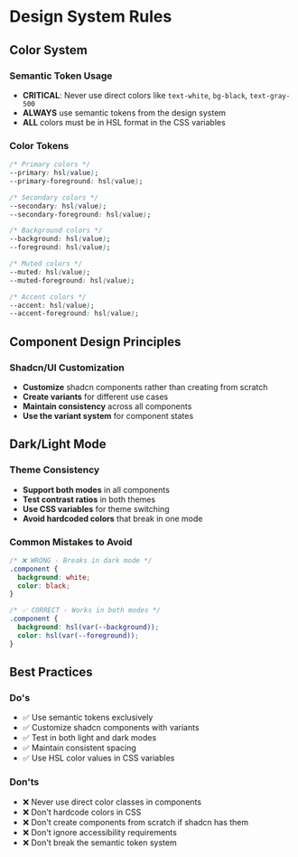 # Design System Rules

## Color System

### Semantic Token Usage
- **CRITICAL**: Never use direct colors like `text-white`, `bg-black`, `text-gray-500`
- **ALWAYS** use semantic tokens from the design system
- **ALL** colors must be in HSL format in the CSS variables

### Color Tokens
```css
/* Primary colors */
--primary: hsl(value);
--primary-foreground: hsl(value);

/* Secondary colors */
--secondary: hsl(value);
--secondary-foreground: hsl(value);

/* Background colors */
--background: hsl(value);
--foreground: hsl(value);

/* Muted colors */
--muted: hsl(value);
--muted-foreground: hsl(value);

/* Accent colors */
--accent: hsl(value);
--accent-foreground: hsl(value);
```

## Component Design Principles

### Shadcn/UI Customization
- **Customize** shadcn components rather than creating from scratch
- **Create variants** for different use cases
- **Maintain consistency** across all components
- **Use the variant system** for component states

## Dark/Light Mode

### Theme Consistency
- **Support both modes** in all components
- **Test contrast ratios** in both themes
- **Use CSS variables** for theme switching
- **Avoid hardcoded colors** that break in one mode

### Common Mistakes to Avoid
```css
/* ❌ WRONG - Breaks in dark mode */
.component {
  background: white;
  color: black;
}

/* ✅ CORRECT - Works in both modes */
.component {
  background: hsl(var(--background));
  color: hsl(var(--foreground));
}
```

## Best Practices

### Do's
- ✅ Use semantic tokens exclusively
- ✅ Customize shadcn components with variants
- ✅ Test in both light and dark modes
- ✅ Maintain consistent spacing
- ✅ Use HSL color values in CSS variables

### Don'ts
- ❌ Never use direct color classes in components
- ❌ Don't hardcode colors in CSS
- ❌ Don't create components from scratch if shadcn has them
- ❌ Don't ignore accessibility requirements
- ❌ Don't break the semantic token system